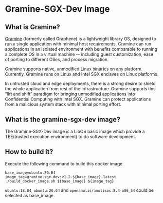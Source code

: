 # Gramine-SGX-Dev Image

## What is Gramine?

[Gramine](https://github.com/gramineproject/gramine) (formerly called Graphene) is a lightweight library OS, designed to run a single application 
with minimal host requirements. Gramine can run applications in an isolated environment with benefits
 comparable to running a complete OS in a virtual machine -- including guest customization, ease of 
 porting to different OSes, and process migration.

Gramine supports native, unmodified Linux binaries on any platform. Currently, Gramine runs on Linux 
and Intel SGX enclaves on Linux platforms.

In untrusted cloud and edge deployments, there is a strong desire to shield the whole application 
from rest of the infrastructure. Gramine supports this “lift and shift” paradigm for bringing 
unmodified applications into Confidential Computing with Intel SGX. Gramine can protect applications 
from a malicious system stack with minimal porting effort.

## What is the gramine-sgx-dev image?

The Gramine-SGX-Dev image is a LibOS basic image which provide a TEE(trusted execution environment) 
to do software development.

## How to build it?

Execute the following command to build this docker image:
```
base_image=ubuntu:20.04
image_tag=gramine-sgx-dev:v1.2-${base_image}-latest
./build_docker_image.sh ${base_image} ${image_tag}
```

`ubuntu:18.04`, `ubuntu:20.04` and `openanolis/anolisos:8.4-x86_64` could be selected as base_image.
